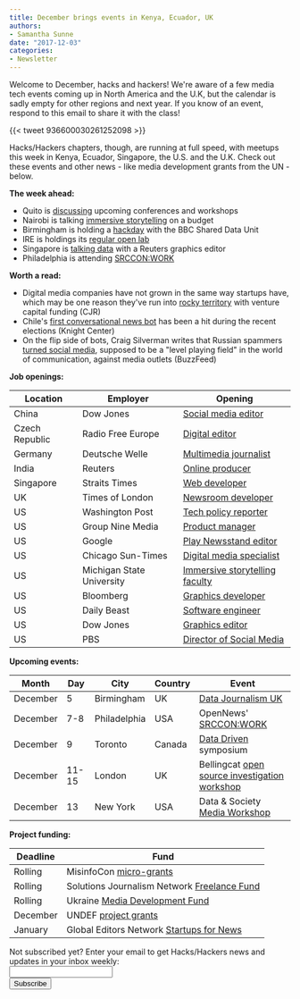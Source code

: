 ```yaml
---
title: December brings events in Kenya, Ecuador, UK
authors:
- Samantha Sunne
date: "2017-12-03"
categories:
- Newsletter
---
```


Welcome to December, hacks and hackers! We're aware of a few media tech events coming up in North America and the U.K, but the calendar is sadly empty for other regions and next year. If you know of an event, respond to this email to share it with the class!

{{< tweet 936600030261252098 >}}

Hacks/Hackers chapters, though, are running at full speed, with meetups this week in Kenya, Ecuador, Singapore, the U.S. and the U.K. Check out these events and other news - like media development grants from the UN - below.

**The week ahead:**

* Quito is [discussing](https://www.meetup.com/Hacks-Hackers-Quito/events/245521852/) upcoming conferences and workshops
* Nairobi is talking [immersive storytelling](https://www.facebook.com/events/141864116461472/) on a budget
* Birmingham is holding a [hackday](https://www.meetup.com/Hacks-Hackers-Birmingham/events/245460035/) with the BBC Shared Data Unit
* IRE is holdings its [regular open lab](https://www.meetup.com/hackshackersIRE/events/244736570/)
* Singapore is [talking data](https://www.meetup.com/Hacks-Hackers-Singapore/events/245357334/) with a Reuters graphics editor
* Philadelphia is attending [SRCCON:WORK](https://www.meetup.com/Hacks-Hackers-Philadelphia/events/244943614/)

**Worth a read:**

* Digital media companies have not grown in the same way startups have, which may be one reason they've run into [rocky territory](https://www.cjr.org/analysis/venture-capital-funding-vice-buzzfeed.php) with venture capital funding (CJR)
* Chile's [first conversational news bot](https://knightcenter.utexas.edu/blog/00-19051-la-bot-chile%E2%80%99s-first-conversational-news-bot-wins-thousands-followers-during-country%E2%80%99s) has been a hit during the recent elections (Knight Center)
* On the flip side of bots, Craig Silverman writes that Russian spammers [turned social media](https://www.buzzfeed.com/craigsilverman/social-platforms-promised-a-level-playing-field-for-all-the?utm_term=.pagK2PKj7E#.bi6ozqonZb), supposed to be a "level playing field" in the world of communication, against media outlets (BuzzFeed)

**Job openings:**

| Location | Employer | Opening |
| -------- | -------- | ------- |
China | Dow Jones | [Social media editor](http://ijnet.org/en/opportunities/dow-jones-seeks-social-media-editor-china)
Czech Republic | Radio Free Europe | [Digital editor](https://www.journalismjobs.com/1641861-digital--social-media-editor-radio-farda-radio-free-europe--radio-liberty)
Germany | Deutsche Welle | [Multimedia journalist](https://www.gorkanajobs.co.uk/job/75393/deutsche-welle-international-graduate-trainee-program-multimedia-journalist-bonn-or-berlin-/?deviceType=Desktop&TrackID=1)
India | Reuters | [Online producer](https://hackpack.press/feed/snap/5015)
Singapore | Straits Times | [Web developer](http://www.stjobs.sg/web-developer-the-straits-times-digital-job/view-job/1615332)
UK | Times of London | [Newsroom developer](https://newscareers.broadbeantech.com/jobs/view/2654.html)
US | Washington Post | [Tech policy reporter](http://talkingbiznews.com/biz-news-help-wanted/washington-post-seeks-tech-policy-reporter/)
US | Group Nine Media | [Product manager](https://boards.greenhouse.io/groupninemedia/jobs/900983#.Wh3Xa7Q-fYU)
US | Google | [Play Newsstand editor](http://careers.journalists.org/jobs/10515326/associate-editor-spanish-play-newsstand)
US | Chicago Sun-Times | [Digital media specialist](http://careers.journalists.org/jobs/10508893/digital-media-specialist)
US | Michigan State University | [Immersive storytelling faculty](http://careers.journalists.org/jobs/10499838/fall-2017-immersive-storytelling-faculty-search)
US | Bloomberg | [Graphics developer](https://careers.bloomberg.com/job/detail/63673?&_ga=2.152402105.1294124269.1511784939-491282943.1471255247)
US | Daily Beast | [Software engineer](https://www.smartrecruiters.com/IAC/743999663058087-software-engineer)
US | Dow Jones | [Graphics editor](https://dowjones.jobs/washington-dc/graphics-editor-washington/81248829FB5C4EAEAF2C7B08F247144B/job/)
US | PBS | [Director of Social Media](http://careers.journalists.org/jobs/10500238/director-social-media-pbs-kids)

**Upcoming events:**

| Month | Day | City | Country | Event |
| ----- | --- | ---- | ------- | ----- |
December | 5 | Birmingham | UK | [Data Journalism UK](https://www.eventbrite.co.uk/e/data-journalism-uk-2017-tickets-37964816789)
December | 7-8 | Philadelphia | USA | OpenNews'  [SRCCON:WORK](https://opennews.org/blog/srccon-work/)
December | 9 | Toronto | Canada | [Data Driven](https://www.eventbrite.com/e/data-driven-presented-by-humber-college-school-of-media-studies-it-tickets-38251114112) symposium
December | 11-15 | London | UK | Bellingcat [open source investigation workshop](https://www.bellingcat.com/uncategorized/2017/08/03/upcoming-bellingcat-open-source-investigation-workshop-london-october-2-6/)
December | 13 | New York | USA | Data & Society [Media Workshop](https://datasociety.net/blog/2017/11/09/data-society-media-workshop/)

**Project funding:**

| Deadline | Fund |
| -------- | ---- |
Rolling | MisinfoCon [micro-grants](https://docs.google.com/forms/d/e/1FAIpQLScyX13mJU0DLUaoAFijjClCOUbzKrdqfFR2gMwv0eXVKJYXyQ/viewform?c=0&w=1)
Rolling | Solutions Journalism Network [Freelance Fund](http://solutionsjournalism.org/now-offering-travel-funds-freelancers/)
Rolling | Ukraine [Media Development Fund](http://ijnet.org/en/opportunities/media-development-grants-available-ukraine)
December | UNDEF [project grants](https://www.un.org/democracyfund/application-materials)
January | Global Editors Network [Startups for News](https://www.journalism.co.uk/news/startups-with-innovative-solutions-for-newsrooms-can-now-apply-to-global-programme/s2/a712830/)

<div id="mc_embed_signup"><form id="mc-embedded-subscribe-form" class="validate" action="//hackshackers.us1.list-manage.com/subscribe/post?u=c56f2e53d5ed6ef87f8aaa75c&amp;id=fb2bc6f10b" method="post" name="mc-embedded-subscribe-form" novalidate="" target="_blank">

<div id="mc_embed_signup_scroll">

<div class="mc-field-group"><label for="mce-EMAIL">Not subscribed yet? Enter your email to get Hacks/Hackers news and updates in your inbox weekly:  </label></div>

<div class="mc-field-group"><input id="mce-EMAIL" class="required email" name="EMAIL" type="email" value="" /></div>

<!-- real people should not fill this in and expect good things - do not remove this or risk form bot signups-->

<div style="position: absolute; left: -5000px;"><input tabindex="-1" name="b_c56f2e53d5ed6ef87f8aaa75c_fb2bc6f10b" type="text" value="" /></div>

<div class="clear"><input id="mc-embedded-subscribe" class="button" name="subscribe" type="submit" value="Subscribe" /></div>

</div>

</form></div>

<!--End mc_embed_signup-->

<meta name="twitter:card" content="summary">

<meta name="twitter:image:src" content="https://hackshackers.com/content-images/about/hackshackers_logomark.png">

